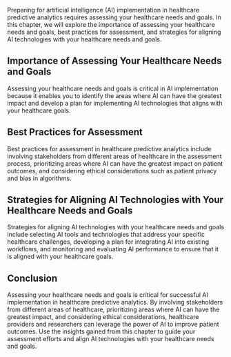 
Preparing for artificial intelligence (AI) implementation in healthcare predictive analytics requires assessing your healthcare needs and goals. In this chapter, we will explore the importance of assessing your healthcare needs and goals, best practices for assessment, and strategies for aligning AI technologies with your healthcare needs and goals.

Importance of Assessing Your Healthcare Needs and Goals
-------------------------------------------------------

Assessing your healthcare needs and goals is critical in AI implementation because it enables you to identify the areas where AI can have the greatest impact and develop a plan for implementing AI technologies that aligns with your healthcare goals.

Best Practices for Assessment
-----------------------------

Best practices for assessment in healthcare predictive analytics include involving stakeholders from different areas of healthcare in the assessment process, prioritizing areas where AI can have the greatest impact on patient outcomes, and considering ethical considerations such as patient privacy and bias in algorithms.

Strategies for Aligning AI Technologies with Your Healthcare Needs and Goals
----------------------------------------------------------------------------

Strategies for aligning AI technologies with your healthcare needs and goals include selecting AI tools and technologies that address your specific healthcare challenges, developing a plan for integrating AI into existing workflows, and monitoring and evaluating AI performance to ensure that it is aligned with your healthcare goals.

Conclusion
----------

Assessing your healthcare needs and goals is critical for successful AI implementation in healthcare predictive analytics. By involving stakeholders from different areas of healthcare, prioritizing areas where AI can have the greatest impact, and considering ethical considerations, healthcare providers and researchers can leverage the power of AI to improve patient outcomes. Use the insights gained from this chapter to guide your assessment efforts and align AI technologies with your healthcare needs and goals.


